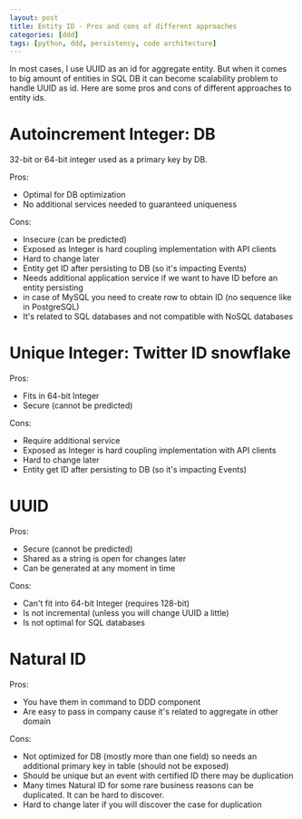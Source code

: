 ```yaml
---
layout: post
title: Entity ID - Pros and cons of different approaches 
categories: [ddd]
tags: [python, ddd, persistency, code architecture]
---
```

In most cases, I use UUID as an id for aggregate entity. But when it comes to big amount of entities in SQL DB it can become scalability problem to handle UUID as id. Here are some pros and cons of different approaches to entity ids.

# Autoincrement Integer: DB
32-bit or 64-bit integer used as a primary key by DB.

Pros:
 * Optimal for DB optimization
 * No additional services needed to guaranteed uniqueness

Cons:
 * Insecure (can be predicted)
 * Exposed as Integer is hard coupling implementation with API clients
 * Hard to change later
 * Entity get ID after persisting to DB (so it's impacting Events)
 * Needs additional application service if we want to have ID before an entity persisting
 * in case of MySQL you need to create row to obtain ID (no sequence like in
   PostgreSQL)
 * It's related to SQL databases and not compatible with NoSQL databases

# Unique Integer: Twitter ID snowflake
Pros:
 * Fits in 64-bit Integer
 * Secure (cannot be predicted)

Cons:
 * Require additional service
 * Exposed as Integer is hard coupling implementation with API clients
 * Hard to change later
 * Entity get ID after persisting to DB (so it's impacting Events)

# UUID
Pros:
 * Secure (cannot be predicted)
 * Shared as a string is open for changes later
 * Can be generated at any moment in time

Cons:
 * Can't fit into 64-bit Integer (requires 128-bit)
 * Is not incremental (unless you will change UUID a little)
 * Is not optimal for SQL databases

# Natural ID
Pros:
 * You have them in command to DDD component
 * Are easy to pass in company cause it's related to aggregate in other domain
 
Cons:
 * Not optimized for DB (mostly more than one field) so needs an additional primary
   key in table (should not be exposed) 
 * Should be unique but an event with certified ID there may be duplication
 * Many times Natural ID for some rare business reasons can be duplicated. It can be hard to discover.
 * Hard to change later if you will discover the case for duplication
